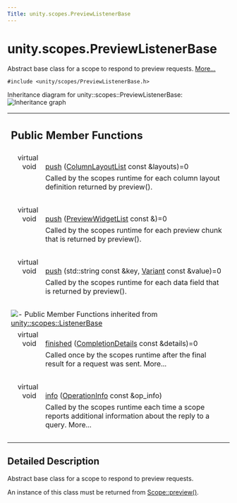 ```yaml
---
Title: unity.scopes.PreviewListenerBase
---
```


# unity.scopes.PreviewListenerBase

<p>Abstract base class for a scope to respond to preview requests.  
<a href="#details">More...</a></p>
<p><code>#include &lt;unity/scopes/PreviewListenerBase.h&gt;</code></p>
Inheritance diagram for unity::scopes::PreviewListenerBase:
<img src="https://developer.ubuntu.com/static/devportal_uploaded/5016060d-9ee2-4232-9067-ccf81839c7a0-../unity.scopes.PreviewListenerBase/classunity_1_1scopes_1_1_preview_listener_base__inherit__graph.png" border="0" alt="Inheritance graph"/>
<table class="memberdecls">
<tr class="heading"><td colspan="2"><h2 class="groupheader">
Public Member Functions</h2></td></tr>
<tr class="memitem:a5e9fe1fa664cbb65a0389e5a39caf78b"><td class="memItemLeft" align="right" valign="top">
virtual void&#160;</td><td class="memItemRight" valign="bottom"><a class="el" href="#a5e9fe1fa664cbb65a0389e5a39caf78b">push</a> (<a class="el" href="unity.scopes.md#a5b970e3c73bf25548398b32e79b2224d">ColumnLayoutList</a> const &amp;layouts)=0</td></tr>
<tr class="memdesc:a5e9fe1fa664cbb65a0389e5a39caf78b"><td class="mdescLeft">&#160;</td><td class="mdescRight">Called by the scopes runtime for each column layout definition returned by preview(). <br /></td></tr>
<tr class="separator:a5e9fe1fa664cbb65a0389e5a39caf78b"><td class="memSeparator" colspan="2">&#160;</td></tr>
<tr class="memitem:a1b4c366abea27471dc9ee31873c9c37a"><td class="memItemLeft" align="right" valign="top">
virtual void&#160;</td><td class="memItemRight" valign="bottom"><a class="el" href="#a1b4c366abea27471dc9ee31873c9c37a">push</a> (<a class="el" href="unity.scopes.md#aed3b7b1daf2e49d0a820ef931caa792d">PreviewWidgetList</a> const &amp;)=0</td></tr>
<tr class="memdesc:a1b4c366abea27471dc9ee31873c9c37a"><td class="mdescLeft">&#160;</td><td class="mdescRight">Called by the scopes runtime for each preview chunk that is returned by preview(). <br /></td></tr>
<tr class="separator:a1b4c366abea27471dc9ee31873c9c37a"><td class="memSeparator" colspan="2">&#160;</td></tr>
<tr class="memitem:a2c11160354d49672100522d3e476b7e3"><td class="memItemLeft" align="right" valign="top">
virtual void&#160;</td><td class="memItemRight" valign="bottom"><a class="el" href="#a2c11160354d49672100522d3e476b7e3">push</a> (std::string const &amp;key, <a class="el" href="unity.scopes.Variant.md">Variant</a> const &amp;value)=0</td></tr>
<tr class="memdesc:a2c11160354d49672100522d3e476b7e3"><td class="mdescLeft">&#160;</td><td class="mdescRight">Called by the scopes runtime for each data field that is returned by preview(). <br /></td></tr>
<tr class="separator:a2c11160354d49672100522d3e476b7e3"><td class="memSeparator" colspan="2">&#160;</td></tr>
<tr class="inherit_header pub_methods_classunity_1_1scopes_1_1_listener_base"><td colspan="2" onclick="javascript:toggleInherit('pub_methods_classunity_1_1scopes_1_1_listener_base')"><img src="https://developer.ubuntu.com/static/devportal_uploaded/ebe337b0-9b5e-46f9-a652-ee4fcc458140-../unity.scopes.PreviewListenerBase/closed.png" alt="-"/>&#160;Public Member Functions inherited from <a class="el" href="unity.scopes.ListenerBase.md">unity::scopes::ListenerBase</a></td></tr>
<tr class="memitem:afb44937749b61c9e3ebfa20ec6e4634b inherit pub_methods_classunity_1_1scopes_1_1_listener_base"><td class="memItemLeft" align="right" valign="top">virtual void&#160;</td><td class="memItemRight" valign="bottom"><a class="el" href="unity.scopes.ListenerBase.md#afb44937749b61c9e3ebfa20ec6e4634b">finished</a> (<a class="el" href="unity.scopes.CompletionDetails.md">CompletionDetails</a> const &amp;details)=0</td></tr>
<tr class="memdesc:afb44937749b61c9e3ebfa20ec6e4634b inherit pub_methods_classunity_1_1scopes_1_1_listener_base"><td class="mdescLeft">&#160;</td><td class="mdescRight">Called once by the scopes runtime after the final result for a request was sent.  More...<br /></td></tr>
<tr class="separator:afb44937749b61c9e3ebfa20ec6e4634b inherit pub_methods_classunity_1_1scopes_1_1_listener_base"><td class="memSeparator" colspan="2">&#160;</td></tr>
<tr class="memitem:a3b38fa642754142f40968f3ff8d1bdc8 inherit pub_methods_classunity_1_1scopes_1_1_listener_base"><td class="memItemLeft" align="right" valign="top">virtual void&#160;</td><td class="memItemRight" valign="bottom"><a class="el" href="unity.scopes.ListenerBase.md#a3b38fa642754142f40968f3ff8d1bdc8">info</a> (<a class="el" href="unity.scopes.OperationInfo.md">OperationInfo</a> const &amp;op_info)</td></tr>
<tr class="memdesc:a3b38fa642754142f40968f3ff8d1bdc8 inherit pub_methods_classunity_1_1scopes_1_1_listener_base"><td class="mdescLeft">&#160;</td><td class="mdescRight">Called by the scopes runtime each time a scope reports additional information about the reply to a query.  More...<br /></td></tr>
<tr class="separator:a3b38fa642754142f40968f3ff8d1bdc8 inherit pub_methods_classunity_1_1scopes_1_1_listener_base"><td class="memSeparator" colspan="2">&#160;</td></tr>
</table>
<a name="details" id="details"></a><h2 class="groupheader">Detailed Description</h2>
<p>Abstract base class for a scope to respond to preview requests. </p>
<p>An instance of this class must be returned from <a class="el" href="unity.scopes.Scope.md#a82b24083994e676524b10c407f281aa4" title="Initiates preview request. ">Scope::preview()</a>.</p>
